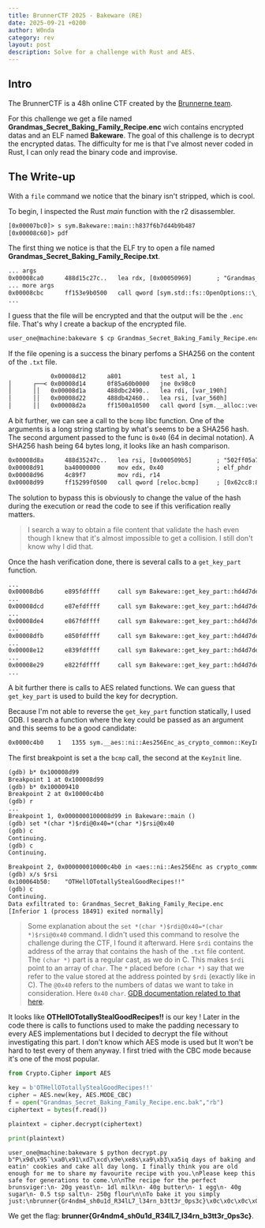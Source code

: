 ```yaml
---
title: BrunnerCTF 2025 - Bakeware (RE)
date: 2025-09-21 +0200
author: W0nda
category: rev
layout: post
description: Solve for a challenge with Rust and AES.
---
```


## Intro

The BrunnerCTF is a 48h online CTF created by the [Brunnerne team](https://brunnerne.dk/).

For this challenge we get a file named **Grandmas_Secret_Baking_Family_Recipe.enc** wich contains encrypted datas and an ELF named **Bakeware**.
The goal of this challenge is to decrypt the encrypted datas.
The difficulty for me is that I've almost never coded in Rust, I can only read the binary code and improvise.

## The Write-up

With a `file` command we notice that the binary isn't stripped, which is cool.

To begin, I inspected the Rust *main* function with the r2 disassembler.

```txt
[0x00007bc0]> s sym.Bakeware::main::h837f6b7d44b9b487
[0x00008c60]> pdf
```

The first thing we notice is that the ELF try to open a file named **Grandmas_Secret_Baking_Family_Recipe.txt**.

```txt
... args
0x00008ca0      488d15c27c..   lea rdx, [0x00050969]       ; "Grandmas_Secret_Baking_Family_Recipe.txtFile not found. Nothing to steal
... more args
0x00008cbc      ff153e9b0500   call qword [sym.std::fs::OpenOptions::\_open::hce0f5e8979d4b5a1]
...
```

I guess that the file will be encrypted and that the output will be the `.enc` file. That's why I create a backup
of the encrypted file.

```txt
user_one@machine:bakeware $ cp Grandmas_Secret_Baking_Family_Recipe.enc Grandmas_Secret_Baking_Family_Recipe.enc.bak
```

If the file opening is a success the binary perfoms a SHA256 on the content of the `.txt` file.

```txt
            0x00008d12      a801           test al, 1
│      ┌──< 0x00008d14      0f85a60b0000   jne 0x98c0
│      ││   0x00008d1a      488dbc2490..   lea rdi, [var_190h]
│      ││   0x00008d22      488db42460..   lea rsi, [var_560h]
│      ││   0x00008d2a      ff1500a10500   call qword [sym.__alloc::vec::Vec_u8__as_sha256::Sha256Digest_::digest::h94a9f04017ae2932]
```

A bit further, we can see a call to the `bcmp` libc function. One of the arguments is a long string starting by what's seems to be a SHA256 hash.
The second argument passed to the func is `0x40` (64 in decimal notation). A SHA256 hash being 64 bytes long, it looks like an hash comparison.

```txt
0x00008d8a      488d35247c..   lea rsi, [0x000509b5]       ; "502ff05a7b51b76e740b19cc4957ad118897a25becbb87fcb662a14b2e56a5d9Sec..."
0x00008d91      ba40000000     mov edx, 0x40               ; elf_phdr
0x00008d96      4c89f7         mov rdi, r14
0x00008d99      ff15299f0500   call qword [reloc.bcmp]     ; [0x62cc8:8]=0
```

The solution to bypass this is obviously to change the value of the hash during the execution or read the code to see if
this verification really matters.

> I search a way to obtain a file content that validate the hash even though I knew that it's almost impossible to get a collision.
> I still don't know why I did that.

Once the hash verification done, there is several calls to a `get_key_part` function.

```txt
...
0x00008db6      e895fdffff     call sym Bakeware::get_key_part::hd4d7de7168456fd6
...
0x00008dcd      e87efdffff     call sym Bakeware::get_key_part::hd4d7de7168456fd6
...
0x00008de4      e867fdffff     call sym Bakeware::get_key_part::hd4d7de7168456fd6
...
0x00008dfb      e850fdffff     call sym Bakeware::get_key_part::hd4d7de7168456fd6
...
0x00008e12      e839fdffff     call sym Bakeware::get_key_part::hd4d7de7168456fd6
...
0x00008e29      e822fdffff     call sym Bakeware::get_key_part::hd4d7de7168456fd6
...
```

A bit further there is calls to AES related functions. We can guess that `get_key_part` is used to build
the key for decryption.

Because I'm not able to reverse the `get_key_part` function statically, I used GDB.
I search a function where the key could be passed as an argument and this seems to be a good candidate:

```txt
0x0000c4b0    1   1355 sym.__aes::ni::Aes256Enc_as_crypto_common::KeyInit_::new::haaa3a7e26e4efd28 
```

The first breakpoint is set a the `bcmp` call, the second at the `KeyInit` line.

```txt
(gdb) b* 0x100008d99
Breakpoint 1 at 0x100008d99
(gdb) b* 0x100009410
Breakpoint 2 at 0x10000c4b0
(gdb) r
...
Breakpoint 1, 0x0000000100008d99 in Bakeware::main ()
(gdb) set *(char *)$rdi@0x40=*(char *)$rsi@0x40
(gdb) c
Continuing.
(gdb) c
Continuing.

Breakpoint 2, 0x000000010000c4b0 in <aes::ni::Aes256Enc as crypto_common::KeyInit>::new ()
(gdb) x/s $rsi
0x100064b50:    "OTHellOTotallyStealGoodRecipes!!"
(gdb) c
Continuing.
Data exfiltrated to: Grandmas_Secret_Baking_Family_Recipe.enc
[Inferior 1 (process 18491) exited normally]
```

> Some explanation about the `set *(char *)$rdi@0x40=*(char *)$rsi@0x40` command.
> I didn't used this command to resolve the challenge during the CTF, I found it afterward.
> Here `$rdi` contains the address of the array that contains the hash of the `.txt` file content.
> The `(char *)` part is a regular cast, as we do in C. This makes `$rdi` point to an array of `char`.
> The `*` placed before `(char *)` say that we refer to the value stored at the address pointed by `$rdi` (exactly like in C).
> The `@0x40` refers to the numbers of datas we want to take in consideration. Here `0x40` `char`.
> [GDB documentation related to that here](https://sourceware.org/gdb/current/onlinedocs/gdb.html/Arrays.html).

It looks like **OTHellOTotallyStealGoodRecipes!!** is our key ! Later in the code there is calls to functions used
to make the padding necessary to every AES implementations but I decided to decrypt the file without investigating this part.
I don't know which AES mode is used but It won't be hard to test every of them anyway. I first tried with the CBC mode because
it's one of the most popular.

```py
from Crypto.Cipher import AES

key = b'OTHellOTotallyStealGoodRecipes!!'
cipher = AES.new(key, AES.MODE_CBC)
f = open("Grandmas_Secret_Baking_Family_Recipe.enc.bak","rb")
ciphertext = bytes(f.read())

plaintext = cipher.decrypt(ciphertext)

print(plaintext)
```

```
user_one@machine:bakeware $ python decrypt.py
b"P\x9d\x95`\xa0\x91\xd7\xcd\x9e\xe8s\xa9\xb3\xa5iq days of baking and eatin' cookies and cake all day long. I finally think you are old enough for me to share my favourite recipe with you.\nPlease keep this safe for generations to come.\n\nThe recipe for the perfect brunsviger:\n- 20g yeast\n- 1dl milk\n- 40g butter\n- 1 egg\n- 40g sugar\n- 0.5 tsp salt\n- 250g flour\n\nTo bake it you simply just:\nbrunner{Gr4ndm4_sh0u1d_R34lL7_l34rn_b3tt3r_0ps3c}\x0c\x0c\x0c\x0c\x0c\x0c\x0c\x0c\x0c\x0c\x0c\x0c"
```

We get the flag: **brunner{Gr4ndm4_sh0u1d_R34lL7_l34rn_b3tt3r_0ps3c}**.
